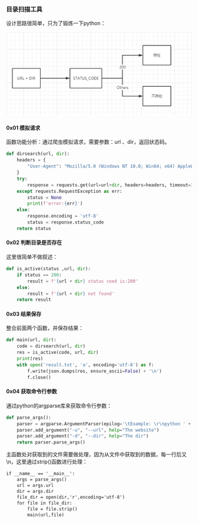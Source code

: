 ### 目录扫描工具

设计思路很简单，只为了锻炼一下python：

![1.png](https://github.com/zzggtt/Python-Tools/blob/main/dir/1.png)



#### 0x01  模拟请求

函数功能分析：通过爬虫模拟请求，需要参数：url 、dir，返回状态码。

```python
def dirsearch(url, dir):
    headers = {
        "User-Agent": "Mozilla/5.0 (Windows NT 10.0; Win64; x64) AppleWebKit/537.36 (KHTML, like Gecko) Chrome/74.0.3729.108 Safari/537.36"
    }
    try:
        response = requests.get(url=url+dir, headers=headers, timeout=3, verify=False)
    except requests.RequestException as err:
        status = None
        print(f'error:{err}')
    else:
        response.encoding = 'utf-8'
        status = response.status_code
    return status
```



#### 0x02 判断目录是否存在

这里很简单不做叙述：

```python
def is_active(status ,url, dir):
    if status == 200:
        result = f'{url + dir} status coed is:200'
    else:
        result = f'{url + dir} not found'
    return result
```



#### 0x03 结果保存

整合前面两个函数，并保存结果：

```python
def main(url, dir):
    code = dirsearch(url, dir)
    res = is_active(code, url, dir)
    print(res)
    with open('result.txt', 'a', encoding='utf-8') as f:
        f.write(json.dumps(res, ensure_ascii=False) + '\n')
        f.close()
```



#### 0x04 获取命令行参数 

通过python的argparse库来获取命令行参数：

```python
def parse_args():
    parser = argparse.ArgumentParser(epilog='\tExample: \r\npython ' + sys.argv[0] + " -u http://www.baidu.com -d dir.txt")
    parser.add_argument("-u", "--url", help="The website")
    parser.add_argument("-d", "--dir", help="The dir")
    return parser.parse_args()
```

主函数处对获取到的文件需要做处理，因为从文件中获取到的数据，每一行后又\n，这里通过strip()函数进行处理：

```pytho
if __name__ == '__main__':
    args = parse_args()
    url = args.url
    dir = args.dir
    file_dir = open(dir,'r',encoding='utf-8')
    for file in file_dir:
        file = file.strip()
        main(url,file)
```

